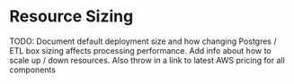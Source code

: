 # Resource Sizing

TODO: Document default deployment size and how changing Postgres / ETL box sizing affects processing performance.  Add info about how to scale up / down resources.  Also throw in a link to latest AWS pricing for all components

